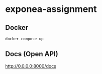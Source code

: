# exponea-assignment


## Docker
```shell
docker-compose up
```


## Docs (Open API)
http://0.0.0.0:8000/docs
